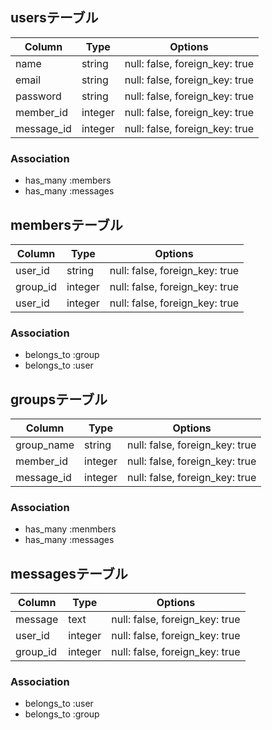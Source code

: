 ## usersテーブル

| Column   | Type  |           Options            |
|----------|-------|------------------------------|
|name      |string |null: false, foreign_key: true|
|email     |string |null: false, foreign_key: true|
|password  |string |null: false, foreign_key: true|
|member_id |integer|null: false, foreign_key: true|
|message_id|integer|null: false, foreign_key: true|

### Association
- has_many :members
- has_many :messages


## membersテーブル

| Column | Type  |           Options            |
|--------|-------|------------------------------|
|user_id |string |null: false, foreign_key: true|
|group_id|integer|null: false, foreign_key: true|
|user_id |integer|null: false, foreign_key: true|

### Association
- belongs_to :group
- belongs_to :user


## groupsテーブル

|  Column  | Type  |           Options            |
|----------|-------|------------------------------|
|group_name|string |null: false, foreign_key: true|
|member_id |integer|null: false, foreign_key: true|
|message_id|integer|null: false, foreign_key: true|

### Association
- has_many :menmbers
- has_many :messages


## messagesテーブル

| Column | Type  |           Options            |
|--------|-------|------------------------------|
|message |text   |null: false, foreign_key: true|
|user_id |integer|null: false, foreign_key: true|
|group_id|integer|null: false, foreign_key: true|

### Association
- belongs_to :user
- belongs_to :group